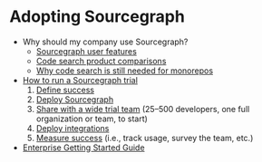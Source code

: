 # Adopting Sourcegraph

- Why should my company use Sourcegraph?
  - [Sourcegraph user features](../getting-started/index.md)
  - [Code search product comparisons](https://about.sourcegraph.com/workflow#other-tools)
  - [Why code search is still needed for monorepos](code_search_in_monorepos.md)
- [How to run a Sourcegraph trial](trial/index.md)
  1. [Define success](trial/index.md#1-define-trial-success)
  1. [Deploy Sourcegraph](trial/index.md#2-deploy-sourcegraph)
  1. [Share with a wide trial team](trial/index.md#3-share-with-the-trial-team) (25–500 developers, one full organization or team, to start)
  1. [Deploy integrations](trial/index.md#4-deploy-integrations)
  1. [Measure success](trial/index.md#5-measure-success) (i.e., track usage, survey the team, etc.)
- [Enterprise Getting Started Guide](./enterprise_getting_started_guide.md)
